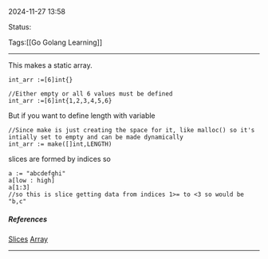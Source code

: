 2024-11-27 13:58

Status:

Tags:[[Go Golang Learning]]

---
This makes a static array.
```
int_arr :=[6]int{}

//Either empty or all 6 values must be defined
int_arr :=[6]int{1,2,3,4,5,6}
```


But if you want to define length with variable

```
//Since make is just creating the space for it, like malloc() so it's intially set to empty and can be made dynamically
int_arr := make([]int,LENGTH)
```


slices are formed by indices so

```
a := "abcdefghi"
a[low : high]
a[1:3]
//so this is slice getting data from indices 1>= to <3 so would be "b,c"
```



##### References

[Slices](https://go.dev/tour/moretypes/7)
[Array](https://go.dev/tour/moretypes/6)

----
